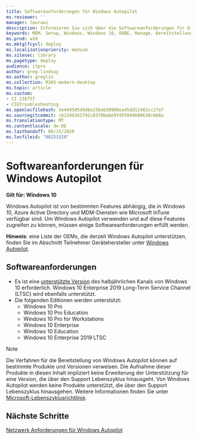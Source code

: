 ```yaml
---
title: Softwareanforderungen für Windows Autopilot
ms.reviewer: ''
manager: laurawi
description: Informieren Sie sich über die Softwareanforderungen für die Windows Autopilot-Bereitstellung.
keywords: MDM, Setup, Windows, Windows 10, OOBE, Manage, Bereitstellung, Autopilot, ZTD, Zero-Touchscreen, Partner, msfb, InTune
ms.prod: w10
ms.mktglfcycl: deploy
ms.localizationpriority: medium
ms.sitesec: library
ms.pagetype: deploy
audience: itpro
author: greg-lindsay
ms.author: greglin
ms.collection: M365-modern-desktop
ms.topic: article
ms.custom:
- CI 116757
- CSSTroubleshooting
ms.openlocfilehash: 5e449505d9d8a15bab50906ea45dd12482cc27ef
ms.sourcegitcommit: cb12dd341792c0379bebe9fd5f844600638c668a
ms.translationtype: MT
ms.contentlocale: de-DE
ms.lasthandoff: 08/15/2020
ms.locfileid: "88253328"
---
```

# <a name="windows-autopilot-software-requirements"></a>Softwareanforderungen für Windows Autopilot

**Gilt für: Windows 10**

Windows Autopilot ist von bestimmten Features abhängig, die in Windows 10, Azure Active Directory und MDM-Diensten wie Microsoft InTune verfügbar sind. Um Windows Autopilot verwenden und auf diese Features zugreifen zu können, müssen einige Softwareanforderungen erfüllt werden.

**Hinweis**: eine Liste der OEMs, die derzeit Windows Autopilot unterstützen, finden Sie im Abschnitt Teilnehmer Gerätehersteller unter [Windows Autopilot](https://aka.ms/windowsAutopilot).

## <a name="software-requirements"></a>Softwareanforderungen

- Es ist eine [unterstützte Version](https://docs.microsoft.com/windows/release-information/) des halbjährlichen Kanals von Windows 10 erforderlich. Windows 10 Enterprise 2019 Long-Term Service Channel (LTSC) wird ebenfalls unterstützt.
- Die folgenden Editionen werden unterstützt:
  - Windows 10 Pro
  - Windows 10 Pro Education
  - Windows 10 Pro for Workstations
  - Windows 10 Enterprise
  - Windows 10 Education
  - Windows 10 Enterprise 2019 LTSC

>[!NOTE]
>Die Verfahren für die Bereitstellung von Windows Autopilot können auf bestimmte Produkte und Versionen verweisen. Die Aufnahme dieser Produkte in diesen Inhalt impliziert keine Erweiterung der Unterstützung für eine Version, die über den Support Lebenszyklus hinausgeht. Von Windows Autopilot werden keine Produkte unterstützt, die über den Support Lebenszyklus hinausgehen. Weitere Informationen finden Sie unter [Microsoft-Lebenszyklusrichtlinie](https://go.microsoft.com/fwlink/p/?LinkId=208270).

## <a name="next-steps"></a>Nächste Schritte

[Netzwerk Anforderungen für Windows Autopilot](networking-requirements.md)

